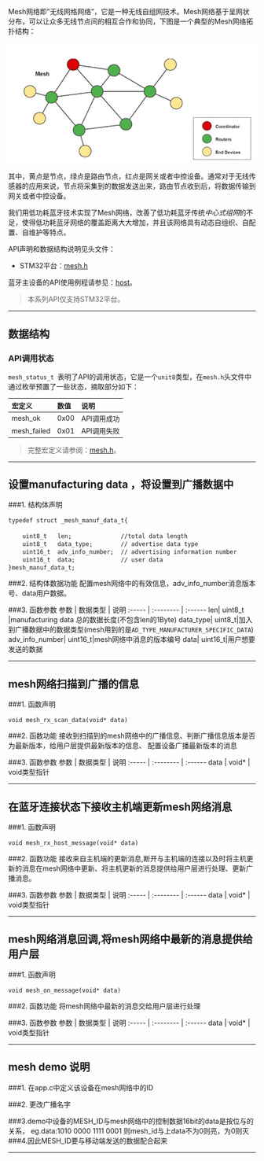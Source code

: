 Mesh网络即”无线网格网络”，它是一种无线自组网技术。Mesh网络基于呈网状分布，可以让众多无线节点间的相互合作和协同，下图是一个典型的Mesh网络拓扑结构：

![](./images/mesh.jpg)

其中，黄点是节点，绿点是路由节点，红点是网关或者中控设备。通常对于无线传感器的应用来说，节点将采集到的数据发送出来，路由节点收到后，将数据传输到网关或者中控设备。

我们用低功耗蓝牙技术实现了Mesh网络，改善了低功耗蓝牙传统*中心式组网*的不足，使得低功耗蓝牙网络的覆盖距离大大增加，并且该网络具有动态自组织、自配置、自维护等特点。


API声明和数据结构说明见头文件：

* STM32平台：[mesh.h](https://github.com/JUMA-IO/STM32_Platform/blob/master/system/juma/inc/mesh.h)

蓝牙主设备的API使用例程请参见：[host](https://github.com/JUMA-IO/STM32_Platform/blob/master/product/application/mesh/mesh.c)。

> 本系列API仅支持STM32平台。


***
## 数据结构
### API调用状态
`mesh_status_t `表明了API的调用状态，它是一个`unit8`类型，在`mesh.h`头文件中通过枚举预置了一些状态，摘取部分如下：

宏定义    | 数值  | 说明
:----- | :-------- | :------
mesh_ok | 0x00    | API调用成功
mesh_failed | 0x01    | API调用失败


> 完整宏定义请参阅：[mesh.h](https://github.com/JUMA-IO/STM32_Platform/blob/master/system/middlewares/juma/mesh/mesh.h)。  



***
## 设置manufacturing data ，将设置到广播数据中
###1. 结构体声明
```
typedef struct _mesh_manuf_data_t{
 
    uint8_t   len;              //total data length
    uint8_t   data_type;        // advertise data type
    uint16_t  adv_info_number;  // advertising information number
    uint16_t  data;             // user data
}mesh_manuf_data_t;
```

###2. 结构体数据功能
配置mesh网络中的有效信息，adv_info_number消息版本号、data用户数据。

###3. 函数参数
参数    | 数据类型   | 说明
:----- | :-------- | :------
len| uint8_t  |manufacturing data 总的数据长度(不包含len的1Byte)
data_type| uint8_t|加入到广播数据中的数据类型(mesh用到的是`AD_TYPE_MANUFACTURER_SPECIFIC_DATA`)
adv_info_number| uint16_t|mesh网络中消息的版本编号
data| uint16_t|用户想要发送的数据




***
## mesh网络扫描到广播的信息
###1. 函数声明
```
void mesh_rx_scan_data(void* data)
```

###2. 函数功能
接收到扫描到的mesh网络中的广播信息、判断广播信息版本是否为最新版本，给用户层提供最新版本的信息、
配置设备广播最新版本的消息

###3. 函数参数
参数    | 数据类型   | 说明
:----- | :-------- | :------
data  | void*    | void类型指针


***
## 在蓝牙连接状态下接收主机端更新mesh网络消息
###1. 函数声明
```
void mesh_rx_host_message(void* data)
```

###2. 函数功能
接收来自主机端的更新消息,断开与主机端的连接以及时将主机更新的消息在mesh网络中更新、将主机更新的消息提供给用户层进行处理、更新广播消息。

###3. 函数参数
参数    | 数据类型   | 说明
:----- | :-------- | :------
data  | void*    | void类型指针


***
## mesh网络消息回调,将mesh网络中最新的消息提供给用户层
###1. 函数声明
```
void mesh_on_message(void* data)
```

###2. 函数功能
将mesh网络中最新的消息交给用户层进行处理

###3. 函数参数
参数    | 数据类型   | 说明
:----- | :-------- | :------
data  | void*    | void类型指针


***
## mesh demo 说明
###1. 在app.c中定义该设备在mesh网络中的ID

###2. 更改广播名字

###3.demo中设备的MESH_ID与mesh网络中的控制数据16bit的data是按位与的关系，
eg.data:1010 0000 1111 0001
   则mesh_id与上data不为0则亮，为0则灭
###4.因此MESH_ID要与移动端发送的数据配合起来


***